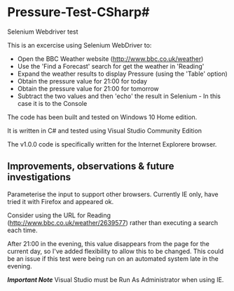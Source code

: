 # Pressure-Test-CSharp# 
Selenium Webdriver test

This is an excercise using Selenium WebDriver to:

  * Open the BBC Weather website (http://www.bbc.co.uk/weather)
  * Use the 'Find a Forecast' search for get the weather in 'Reading'
  * Expand the weather results to display Pressure (using the 'Table' option)
  * Obtain the pressure value for 21:00 for today
  * Obtain the pressure value for 21:00 for tomorrow
  * Subtract the two values and then 'echo' the result in Selenium - In this case it is to the Console


The code has been built and tested on Windows 10 Home edition.

It is written in C# and tested using Visual Studio Community Edition

The v1.0.0 code is specifically written for the Internet Explorere browser.


Improvements, observations & future investigations
--------------------------------------------------

Parameterise the input to support other browsers.  Currently IE only, have tried it with Firefox and appeared ok.

Consider using the URL for Reading (http://www.bbc.co.uk/weather/2639577) rather than executing a search each time.

After 21:00 in the evening, this value disappears from the page for the current day, so I've added flexibility to allow this to be changed.  This could be an issue if this test were being run on an automated system late in the evening.

***Important Note***
Visual Studio must be Run As Administrator when using IE.
